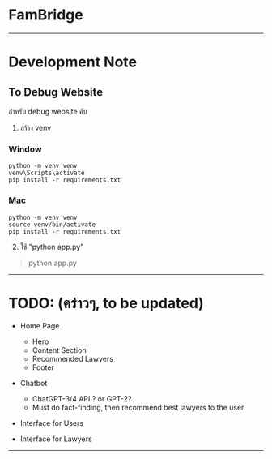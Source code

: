 # FamBridge

***

# Development Note

## To Debug Website

สำหรับ debug website คับ

1. สร้าง venv

### Window

```
python -m venv venv
venv\Scripts\activate
pip install -r requirements.txt
```

### Mac

```
python -m venv venv
source venv/bin/activate
pip install -r requirements.txt
```

2. ใช้ "python app.py"

> python app.py

***

# TODO: (คร่าวๆ, to be updated)

- Home Page
    - Hero
    - Content Section
    - Recommended Lawyers
    - Footer

- Chatbot
    - ChatGPT-3/4 API ? or GPT-2?
    - Must do fact-finding, then recommend best lawyers to the user

- Interface for Users

- Interface for Lawyers

***
